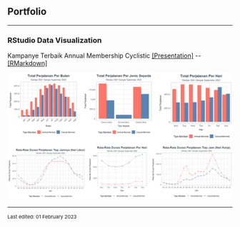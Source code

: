 ## Portfolio

---

### RStudio Data Visualization

Kampanye Terbaik Annual Membership Cyclistic 
[[Presentation]](/pdf/portofolio_cyclistic_fazadh_v2.pdf) -- [[RMarkdown]](/pdf/cyclistic-r-markdown.pdf)

<img src="images/porto_cyclistic.png?raw=true"/>

---






<p style="font-size:11px">Last edited: 01 February 2023 </p>
<!-- Remove above link if you don't want to attibute -->
